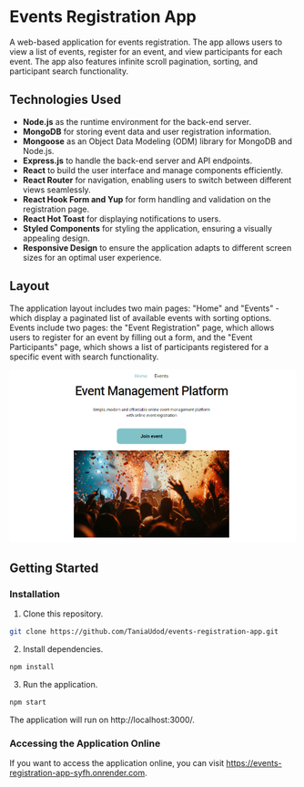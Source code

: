 # Events Registration App

A web-based application for events registration. The app allows users to view a list of events, register for an event, and view participants for each event. The app also features infinite scroll pagination, sorting, and participant search functionality.

## Technologies Used

- **Node.js** as the runtime environment for the back-end server.
- **MongoDB** for storing event data and user registration information.
- **Mongoose** as an Object Data Modeling (ODM) library for MongoDB and Node.js.
- **Express.js** to handle the back-end server and API endpoints.
- **React** to build the user interface and manage components efficiently.
- **React Router** for navigation, enabling users to switch between different views seamlessly.
- **React Hook Form and Yup** for form handling and validation on the registration page.
- **React Hot Toast** for displaying notifications to users.
- **Styled Components** for styling the application, ensuring a visually appealing design.
- **Responsive Design** to ensure the application adapts to different screen sizes for an optimal user experience.

## Layout

The application layout includes two main pages: "Home" and "Events" - which display a paginated list of available events with sorting options. Events include two pages: the "Event Registration" page, which allows users to register for an event by filling out a form, and the "Event Participants" page, which shows a list of participants registered for a specific event with search functionality.

![README-img](./public/README-img.png)

## Getting Started

### Installation

1. Clone this repository.

```bash
git clone https://github.com/TaniaUdod/events-registration-app.git
```

2. Install dependencies.

```bash
npm install
```

3. Run the application.

```bash
npm start
```

The application will run on http://localhost:3000/.

### Accessing the Application Online

If you want to access the application online, you can visit
https://events-registration-app-syfh.onrender.com.

